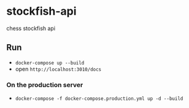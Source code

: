 # stockfish-api
chess stockfish api

## Run
- `docker-compose up --build`
- open `http://localhost:3010/docs`

### On the production server
- `docker-compose -f docker-compose.production.yml up -d --build`
